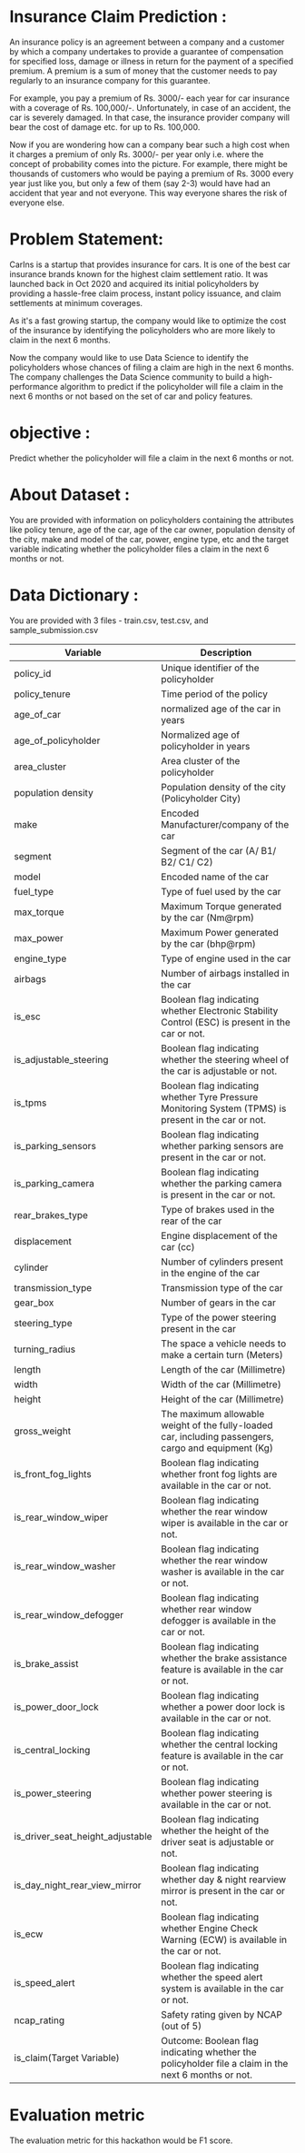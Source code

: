 # Insurance Claim Prediction :     
An insurance policy is an agreement between a company and a customer by which a company undertakes to provide a guarantee of compensation for specified loss, damage or illness in return for the payment of a specified premium. A premium is a sum of money that the customer needs to pay regularly to an insurance company for this guarantee.

For example, you pay a premium of Rs. 3000/- each year for car insurance with a coverage of Rs. 100,000/-. Unfortunately, in case of an accident, the car is severely damaged. In that case, the insurance provider company will bear the cost of damage etc. for up to Rs. 100,000. 

Now if you are wondering how can a company bear such a high cost when it charges a premium of only Rs. 3000/- per year only i.e. where the concept of probability comes into the picture. For example, there might be thousands of customers who would be paying a premium of Rs. 3000 every year just like you, but only a few of them (say 2-3) would have had an accident that year and not everyone. This way everyone shares the risk of everyone else.

# Problem Statement:              
CarIns is a startup that provides insurance for cars. It is one of the best car insurance brands known for the highest claim settlement ratio. It was launched back in Oct 2020 and acquired its initial policyholders by providing a hassle-free claim process, instant policy issuance, and claim settlements at minimum coverages.

As it's a fast growing startup, the company would like to optimize the cost of the insurance by identifying the policyholders who are more likely to claim in the next 6 months. 

Now the company would like to use Data Science to identify the policyholders whose chances of filing a claim are high in the next 6 months. The company challenges the Data Science community to build a high-performance algorithm to predict if the policyholder will file a claim in the next 6 months or not based on the set of car and policy features.                  

# objective :
Predict whether the policyholder will file a claim in the next 6 months or not.


# About Dataset :     
You are provided with information on policyholders containing the attributes like policy tenure, age of the car, age of the car owner, population density of the city, make and model of the car, power, engine type, etc and the target variable indicating whether the policyholder files a claim in the next 6 months or not.

# Data Dictionary :        
You are provided with 3 files - train.csv, test.csv, and sample_submission.csv

|Variable | Description| 
| -------- | ----------|
|policy_id| Unique identifier of the policyholder|
|policy_tenure| Time period of the policy| 
|age_of_car |normalized age of the car in years| 
|age_of_policyholder | Normalized age of policyholder in years|
|area_cluster| Area cluster of the policyholder|
|population density | Population density of the city (Policyholder City)|
|make |  Encoded Manufacturer/company of the car|
|segment | Segment of the car (A/ B1/ B2/ C1/ C2)|
|model | Encoded name of the car|
|fuel_type |Type of fuel used by the car|
|max_torque|Maximum Torque generated by the car (Nm@rpm)|
|max_power | Maximum Power generated by the car (bhp@rpm)|
|engine_type|Type of engine used in the car|
|airbags|Number of airbags installed in the car|
|is_esc|Boolean flag indicating whether Electronic Stability Control (ESC) is present in the car or not.|
|is_adjustable_steering|Boolean flag indicating whether the steering wheel of the car is adjustable or not.|
|is_tpms|Boolean flag indicating whether Tyre Pressure Monitoring System (TPMS) is present in the car or not.|
|is_parking_sensors|Boolean flag indicating whether parking sensors are present in the car or not.|
|is_parking_camera|Boolean flag indicating whether the parking camera is present in the car or not.|
|rear_brakes_type|Type of brakes used in the rear of the car|
|displacement|Engine displacement of the car (cc)|
|cylinder|Number of cylinders present in the engine of the car|
transmission_type|Transmission type of the car|
|gear_box|Number of gears in the car|
|steering_type|Type of the power steering present in the car|
|turning_radius|The space a vehicle needs to make a certain turn (Meters)|
|length|Length of the car (Millimetre)|
|width|Width of the car (Millimetre)|
|height|Height of the car (Millimetre)|
|gross_weight|The maximum allowable weight of the fully-loaded car, including passengers, cargo and equipment (Kg)|
|is_front_fog_lights|Boolean flag indicating whether front fog lights are available in the car or not.|
|is_rear_window_wiper|Boolean flag indicating whether the rear window wiper is available in the car or not.|
|is_rear_window_washer|Boolean flag indicating whether the rear window washer is available in the car or not.|
|is_rear_window_defogger|Boolean flag indicating whether rear window defogger is available in the car or not.|
|is_brake_assist|Boolean flag indicating whether the brake assistance feature is available in the car or not.|
|is_power_door_lock|Boolean flag indicating whether a power door lock is available in the car or not.|
|is_central_locking|Boolean flag indicating whether the central locking feature is available in the car or not.|
|is_power_steering|Boolean flag indicating whether power steering is available in the car or not.|
|is_driver_seat_height_adjustable|Boolean flag indicating whether the height of the driver seat is adjustable or not.|
|is_day_night_rear_view_mirror|Boolean flag indicating whether day & night rearview mirror is present in the car or not.|
|is_ecw|Boolean flag indicating whether Engine Check Warning (ECW) is available in the car or not.|
|is_speed_alert|Boolean flag indicating whether the speed alert system is available in the car or not.|
|ncap_rating|Safety rating given by NCAP (out of 5)|
|is_claim(Target Variable)|Outcome: Boolean flag indicating whether the policyholder file a claim in the next 6 months or not.|

# Evaluation metric               
The evaluation metric for this hackathon would be F1 score.

